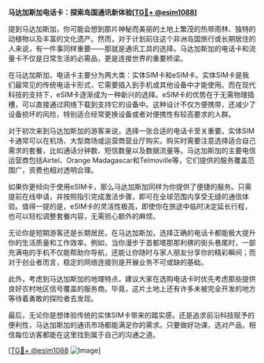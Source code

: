 **马达加斯加电话卡：探索岛国通讯新体验[[TG💪+ @esim1088](https://t.me/s/esim1088)]**

提到马达加斯加，你可能会想到那片神秘而美丽的土地上繁茂的热带雨林、独特的动植物以及丰富的文化遗产。然而，对于计划前往这个非洲岛国旅行或长期居住的人来说，有一件事同样重要——那就是通讯工具的选择。马达加斯加的电话卡和流量卡不仅是日常生活的必需品，更是连接世界的重要桥梁。

在马达加斯加，电话卡主要分为两大类：实体SIM卡和eSIM卡。实体SIM卡是我们最常见的传统电话卡形式，它需要插入到手机或其他设备中才能使用。而在现代科技的支持下，eSIM卡逐渐成为一种新兴的选择。eSIM卡的优势在于无需物理插槽，可以直接通过网络下载到支持它的设备中。这种设计不仅方便携带，还减少了设备损坏的风险，特别适合经常更换设备或者对便携性有较高要求的人群。

对于初次来到马达加斯加的游客来说，选择一张合适的电话卡至关重要。实体SIM卡通常可以在机场、大型商场或运营商营业厅购买。购买时需要注意选择适合自己需求的套餐，比如通话分钟数、短信数量以及数据流量等。马达加斯加的主要电信运营商包括Airtel、Orange Madagascar和Telmoville等，它们提供的服务覆盖范围广，资费也相对透明合理。

如果你更倾向于使用eSIM卡，那么马达加斯加同样为你提供了便捷的服务。只需提前在线申请，并按照指引完成激活步骤，即可在全球范围内享受无缝的通信体验。值得一提的是，eSIM卡的灵活性极高，即使你在旅途中临时决定延长行程，也可以轻松调整套餐内容，无需担心额外的麻烦。

无论你是短期游客还是长期居民，在马达加斯加，选择正确的电话卡都能极大提升你的生活质量和工作效率。例如，当你漫步于首都塔那那利佛的街头巷尾时，一部充满电的手机不仅能帮助你导航，还能让你随时与家人朋友分享你的精彩瞬间；而对于创业者而言，稳定的网络连接则是开展业务不可或缺的基础。

此外，考虑到马达加斯加的地理特点，建议大家在选购电话卡时优先考虑那些提供良好农村地区信号覆盖的服务商。毕竟，这片土地上还有许多未被完全开发的地方等待着勇敢的探险者去发现。

最后，无论你是想体验传统的实体SIM卡带来的踏实感，还是追求前沿科技赋予的便利性，马达加斯加的通讯市场都能满足你的需求。只要做好功课，选对产品，相信每位访客都能在这里找到属于自己的沟通之道。

[[TG💪+ @esim1088](https://t.me/s/esim1088) ![Image](https://i.postimg.cc/4NQfJmqS/Snipaste-2025-05-13-00-14-12.png)]